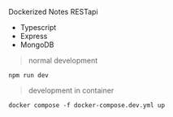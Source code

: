 Dockerized Notes RESTapi

* Typescript
* Express
* MongoDB

>normal development

`npm run dev`


>development in container

`docker compose -f docker-compose.dev.yml up`